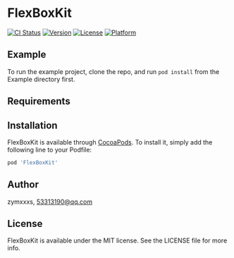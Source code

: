 # FlexBoxKit

[![CI Status](https://img.shields.io/travis/zym/FlexBoxKit.svg?style=flat)](https://travis-ci.org/zym/FlexBoxKit)
[![Version](https://img.shields.io/cocoapods/v/FlexBoxKit.svg?style=flat)](https://cocoapods.org/pods/FlexBoxKit)
[![License](https://img.shields.io/cocoapods/l/FlexBoxKit.svg?style=flat)](https://cocoapods.org/pods/FlexBoxKit)
[![Platform](https://img.shields.io/cocoapods/p/FlexBoxKit.svg?style=flat)](https://cocoapods.org/pods/FlexBoxKit)

## Example

To run the example project, clone the repo, and run `pod install` from the Example directory first.

## Requirements

## Installation

FlexBoxKit is available through [CocoaPods](https://cocoapods.org). To install
it, simply add the following line to your Podfile:

```ruby
pod 'FlexBoxKit'
```

## Author

zymxxxs, 53313190@qq.com

## License

FlexBoxKit is available under the MIT license. See the LICENSE file for more info.
